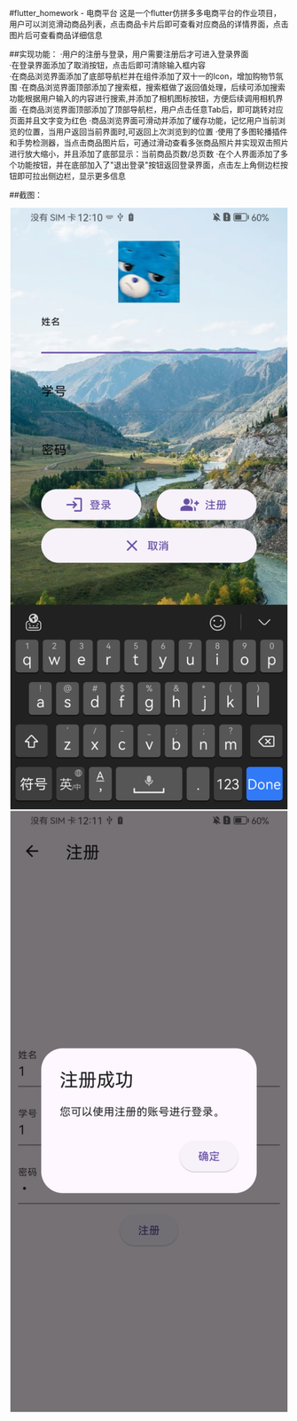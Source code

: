 #flutter_homework - 电商平台
这是一个flutter仿拼多多电商平台的作业项目，用户可以浏览滑动商品列表，点击商品卡片后即可查看对应商品的详情界面，点击图片后可查看商品详细信息

##实现功能：
·用户的注册与登录，用户需要注册后才可进入登录界面  
·在登录界面添加了取消按钮，点击后即可清除输入框内容  
·在商品浏览界面添加了底部导航栏并在组件添加了双十一的Icon，增加购物节氛围
·在商品浏览界面顶部添加了搜索框，搜索框做了返回值处理，后续可添加搜索功能根据用户输入的内容进行搜索,并添加了相机图标按钮，方便后续调用相机界面
·在商品浏览界面顶部添加了顶部导航栏，用户点击任意Tab后，即可跳转对应页面并且文字变为红色
·商品浏览界面可滑动并添加了缓存功能，记忆用户当前浏览的位置，当用户返回当前界面时,可返回上次浏览到的位置
·使用了多图轮播插件和手势检测器，当点击商品图片后，可通过滑动查看多张商品照片并实现双击照片进行放大缩小，并且添加了底部显示：当前商品页数/总页数
·在个人界面添加了多个功能按钮，并在底部加入了"退出登录"按钮返回登录界面，点击左上角侧边栏按钮即可拉出侧边栏，显示更多信息

##截图：
<div align="center">
  <img src=https://github.com/DontHeartMeGirl/images_for_README/blob/main/images/%E7%99%BB%E5%BD%95%E7%95%8C%E9%9D%A2.png alt="登录界面图片" width="500">
</div>
<div align="center">
  <img src=https://github.com/DontHeartMeGirl/images_for_README/blob/main/images/%E6%B3%A8%E5%86%8C%E6%88%90%E5%8A%9F%E7%95%8C%E9%9D%A2.png alt="登录界面图片" width="500">
</div>
